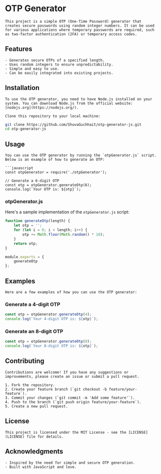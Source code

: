 # OTP Generator
```
This project is a simple OTP (One-Time Password) generator that creates secure passwords using random integer numbers. It can be used for various applications where temporary passwords are required, such as two-factor authentication (2FA) or temporary access codes.
```
## Features
```
- Generates secure OTPs of a specified length.
- Uses random integers to ensure unpredictability.
- Simple and easy to use.
- Can be easily integrated into existing projects.
```
## Installation
```
To use the OTP generator, you need to have Node.js installed on your system. You can download Node.js from the official website: [nodejs.org](https://nodejs.org/).

Clone this repository to your local machine:
```
```bash
git clone https://github.com/ShuvaGuchhait/otp-generator-js.git
cd otp-generator-js
```

## Usage
```
You can use the OTP generator by running the `otpGenerator.js` script. Below is an example of how to generate an OTP:

```javascript
const otpGenerator = require('./otpGenerator');

// Generate a 6-digit OTP
const otp = otpGenerator.generateOtp(6);
console.log(`Your OTP is: ${otp}`);
```

### otpGenerator.js

Here's a sample implementation of the `otpGenerator.js` script:

```javascript
function generateOtp(length) {
    let otp = '';
    for (let i = 0; i < length; i++) {
        otp += Math.floor(Math.random() * 10);
    }
    return otp;
}

module.exports = {
    generateOtp
};
```

## Examples
```
Here are a few examples of how you can use the OTP generator:
```
### Generate a 4-digit OTP

```javascript
const otp = otpGenerator.generateOtp(4);
console.log(`Your 4-digit OTP is: ${otp}`);
```

### Generate an 8-digit OTP

```javascript
const otp = otpGenerator.generateOtp(8);
console.log(`Your 8-digit OTP is: ${otp}`);
```

## Contributing
```
Contributions are welcome! If you have any suggestions or improvements, please create an issue or submit a pull request.

1. Fork the repository.
2. Create your feature branch (`git checkout -b feature/your-feature`).
3. Commit your changes (`git commit -m 'Add some feature'`).
4. Push to the branch (`git push origin feature/your-feature`).
5. Create a new pull request.
```
## License
```
This project is licensed under the MIT License - see the [LICENSE](LICENSE) file for details.
```
## Acknowledgments
```
- Inspired by the need for simple and secure OTP generation.
- Built with JavaScript and love.
```
